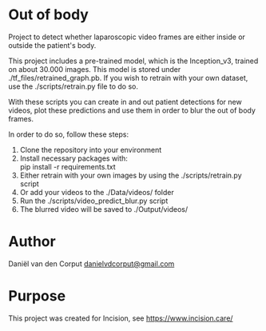 # Out of body
Project to detect whether laparoscopic video frames are either inside or outside the patient's body.
 
This project includes a pre-trained model, which is the Inception_v3, trained on about 30.000 images. This model is stored under ./tf_files/retrained_graph.pb.
If you wish to retrain with your own dataset, use the ./scripts/retrain.py file to do so.
 
With these scripts you can create in and out patient detections for new videos, plot these predictions and use them in order to blur the out of body frames.

In order to do so, follow these steps:
1. Clone the repository into your environment
2. Install necessary packages with:
<br> pip install -r requirements.txt
3. Either retrain with your own images by using the ./scripts/retrain.py script
4. Or add your videos to the ./Data/videos/ folder
5. Run the ./scripts/video_predict_blur.py script
6. The blurred video will be saved to ./Output/videos/


# Author
Daniël van den Corput
danielvdcorput@gmail.com

# Purpose
This project was created for Incision, see https://www.incision.care/

